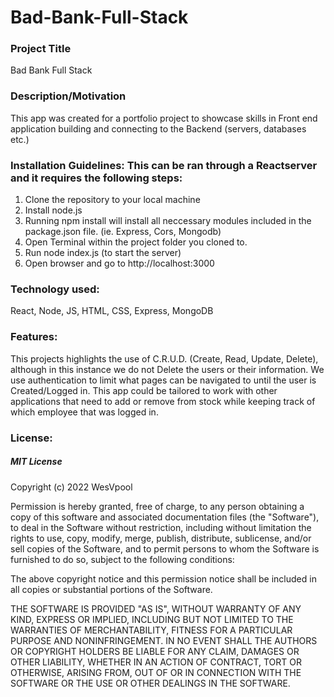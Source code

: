 # Bad-Bank-Full-Stack

### Project Title
Bad Bank Full Stack

### Description/Motivation
This app was created for a portfolio project to showcase skills in Front end application building and connecting to the Backend (servers, databases etc.)

### Installation Guidelines: This can be ran through a Reactserver and it requires the following steps: 
1. Clone the repository to your local machine
2. Install node.js
3. Running npm install will install all neccessary modules included in the package.json file. (ie. Express, Cors, Mongodb)
4. Open Terminal within the project folder you cloned to.
5. Run node index.js (to start the server)
6. Open browser and go to http://localhost:3000

### Technology used: 
React, Node, JS, HTML, CSS, Express, MongoDB 
     
### Features: 
This projects highlights the use of C.R.U.D. (Create, Read, Update, Delete), although in this instance we do not Delete the users or their information. We use authentication to limit what pages can be navigated to until the user is Created/Logged in. This app could be tailored to work with other applications that need to add or remove from stock while keeping track of which employee that was logged in. 

### License:
##### MIT License

Copyright (c) 2022 WesVpool

Permission is hereby granted, free of charge, to any person obtaining a copy
of this software and associated documentation files (the "Software"), to deal
in the Software without restriction, including without limitation the rights
to use, copy, modify, merge, publish, distribute, sublicense, and/or sell
copies of the Software, and to permit persons to whom the Software is
furnished to do so, subject to the following conditions:

The above copyright notice and this permission notice shall be included in all
copies or substantial portions of the Software.

THE SOFTWARE IS PROVIDED "AS IS", WITHOUT WARRANTY OF ANY KIND, EXPRESS OR
IMPLIED, INCLUDING BUT NOT LIMITED TO THE WARRANTIES OF MERCHANTABILITY,
FITNESS FOR A PARTICULAR PURPOSE AND NONINFRINGEMENT. IN NO EVENT SHALL THE
AUTHORS OR COPYRIGHT HOLDERS BE LIABLE FOR ANY CLAIM, DAMAGES OR OTHER
LIABILITY, WHETHER IN AN ACTION OF CONTRACT, TORT OR OTHERWISE, ARISING FROM,
OUT OF OR IN CONNECTION WITH THE SOFTWARE OR THE USE OR OTHER DEALINGS IN THE
SOFTWARE.